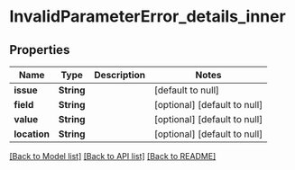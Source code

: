 # InvalidParameterError_details_inner

## Properties

| Name         | Type       | Description | Notes                        |
| ------------ | ---------- | ----------- | ---------------------------- |
| **issue**    | **String** |             | [default to null]            |
| **field**    | **String** |             | [optional] [default to null] |
| **value**    | **String** |             | [optional] [default to null] |
| **location** | **String** |             | [optional] [default to null] |

[[Back to Model list]](../README.md#documentation-for-models) [[Back to API list]](../README.md#documentation-for-api-endpoints) [[Back to README]](../README.md)
